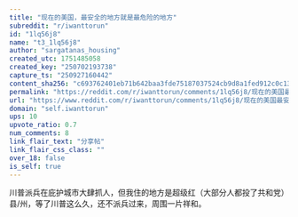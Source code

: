```yaml
---
title: "现在的美国，最安全的地方就是最危险的地方"
subreddit: "r/iwanttorun"
id: "1lq56j8"
name: "t3_1lq56j8"
author: "sargatanas_housing"
created_utc: 1751485058
created_key: "250702193738"
capture_ts: "250927160442"
content_sha256: "c693762401eb71b642baa3fde75187037524cb9d8a1fed912c0c13b8b82235d6"
permalink: "https://reddit.com/r/iwanttorun/comments/1lq56j8/现在的美国最安全的地方就是最危险的地方/"
url: "https://www.reddit.com/r/iwanttorun/comments/1lq56j8/现在的美国最安全的地方就是最危险的地方/"
domain: "self.iwanttorun"
ups: 10
upvote_ratio: 0.7
num_comments: 8
link_flair_text: "分享帖"
link_flair_css_class: ""
over_18: false
is_self: true
---
```


川普派兵在庇护城市大肆抓人，但我住的地方是超级红（大部分人都投了共和党）县/州，等了川普这么久，还不派兵过来，周围一片祥和。
